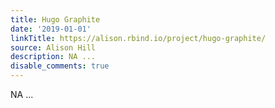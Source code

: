 ```yaml
---
title: Hugo Graphite
date: '2019-01-01'
linkTitle: https://alison.rbind.io/project/hugo-graphite/
source: Alison Hill
description: NA ...
disable_comments: true
---
```

NA ...